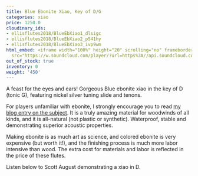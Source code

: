 ```yaml
---
title: Blue Ebonite Xiao, Key of D/G
categories: xiao
price: 1250.0
cloudinary_ids:
- ellisflutes2018/BlueEbXiao1_dlsigc
- ellisflutes2018/BlueEbXiao2_p541hy
- ellisflutes2018/BlueEbXiao3_ivp9wm
html_embed: <iframe width="100%" height="20" scrolling="no" frameborder="no" allow="autoplay"
  src="https://w.soundcloud.com/player/?url=https%3A//api.soundcloud.com/tracks/232506958&color=%23ff5500&inverse=false&auto_play=false&show_user=true"></iframe>
out_of_stock: true
inventory: 0
weight: '450'
---
```


A feast for the eyes and ears!  Gorgeous Blue ebonite xiao in the key of D (tonic G), featuring nickel silver tuning slide and tenons.

For players unfamiliar with ebonite, I strongly encourage you to read [my blog entry on the subject](http://ellisflutes.com/blog/what-is-ebonite).  It is a truly amazing material for woodwinds of all kinds, and it is all-natural (not plastic or synthetic).  Waterproof, stable and demonstrating superior acoustic properties.

Making ebonite is as much art as science, and colored ebonite is very expensive (but worth it!), and the finishing process is much more labor intensive than wood.  The extra cost for materials and labor is reflected in the price of these flutes.

Listen below to Scott August demonstrating a xiao in D.